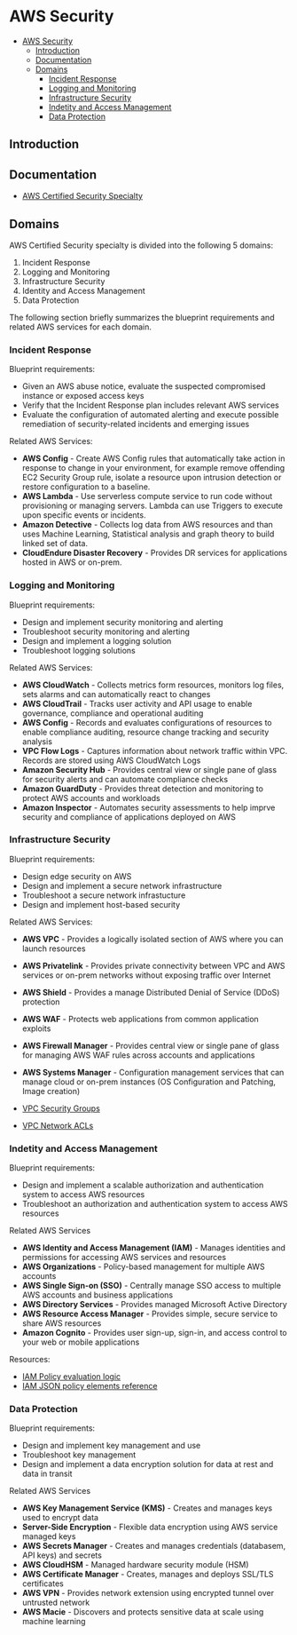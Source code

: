 # AWS Security

- [AWS Security](#aws-security)
  - [Introduction](#introduction)
  - [Documentation](#documentation)
  - [Domains](#domains)
    - [Incident Response](#incident-response)
    - [Logging and Monitoring](#logging-and-monitoring)
    - [Infrastructure Security](#infrastructure-security)
    - [Indetity and Access Management](#indetity-and-access-management)
    - [Data Protection](#data-protection)

## Introduction

## Documentation

- [AWS Certified Security Specialty](https://aws.amazon.com/certification/certified-security-specialty/)

## Domains

AWS Certified Security specialty is divided into the following 5 domains:
1. Incident Response
2. Logging and Monitoring
3. Infrastructure Security
4. Identity and Access Management
5. Data Protection

The following section briefly summarizes the blueprint requirements and related AWS services for each domain.

### Incident Response

Blueprint requirements:
- Given an AWS abuse notice, evaluate the suspected compromised instance or exposed access keys
- Verify that the Incident Response plan includes relevant AWS services
- Evaluate the configuration of automated alerting and execute possible remediation of security-related incidents and emerging issues

Related AWS Services:
- **AWS Config** -  Create AWS Config rules that automatically take action in response to change in your environment, for example remove offending EC2 Security Group rule, isolate a resource upon intrusion detection or restore configuration to a baseline.
- **AWS Lambda** - Use serverless compute service to run code without provisioning or managing servers. Lambda can use Triggers to execute upon specific events or incidents.
- **Amazon Detective** - Collects log data from AWS resources and than uses Machine Learning, Statistical analysis and graph theory to build linked set of data.
- **CloudEndure Disaster Recovery** - Provides DR services for applications hosted in AWS or on-prem. 

### Logging and Monitoring

Blueprint requirements:
- Design and implement security monitoring and alerting
- Troubleshoot security monitoring and alerting
- Design and implement a logging solution
- Troubleshoot logging solutions

Related AWS Services:
- **AWS CloudWatch** - Collects metrics form resources, monitors log files, sets alarms and can automatically react to changes
- **AWS CloudTrail** - Tracks user activity and API usage to enable governance, compliance and operational auditing
- **AWS Config** - Records and evaluates configurations of resources to enable compliance auditing, resource change tracking and security analysis
- **VPC Flow Logs** - Captures information about network traffic within VPC. Records are stored using AWS CloudWatch Logs
- **Amazon Security Hub** - Provides central view or single pane of glass for security alerts and can automate compliance checks
- **Amazon GuardDuty** - Provides threat detection and monitoring to protect AWS accounts and workloads
- **Amazon Inspector** - Automates security assessments to help imprve security and compliance of applications deployed on AWS

### Infrastructure Security

Blueprint requirements:
- Design edge security on AWS
- Design and implement a secure network infrastructure
- Troubleshoot a secure network infrastucture
- Design and implement host-based security

Related AWS Services:
- **AWS VPC** - Provides a logically isolated section of AWS where you can launch resources
- **AWS Privatelink** - Provides private connectivity between VPC and AWS services or on-prem networks without exposing traffic over Internet
- **AWS Shield** - Provides a manage Distributed Denial of Service (DDoS) protection
- **AWS WAF** - Protects web applications from common application exploits
- **AWS Firewall Manager** - Provides central view or single pane of glass for managing AWS WAF rules across accounts and applications
- **AWS Systems Manager** - Configuration management services that can manage cloud or on-prem instances (OS Configuration and Patching, Image creation)

- [VPC Security Groups](https://docs.aws.amazon.com/vpc/latest/userguide/VPC_SecurityGroups.html)
- [VPC Network ACLs](https://docs.aws.amazon.com/vpc/latest/userguide/vpc-network-acls.html)

### Indetity and Access Management

Blueprint requirements:
- Design and implement a scalable authorization and authentication system to access AWS resources
- Troubleshoot an authorization and authentication system to access AWS resources

Related AWS Services
- **AWS Identity and Access Management (IAM)** - Manages identities and permissions for accessing AWS services and resources
- **AWS Organizations** - Policy-based management for multiple AWS accounts
- **AWS Single Sign-on (SSO)** - Centrally manage SSO access to multiple AWS accounts and business applications
- **AWS Directory Services** - Provides managed Microsoft Active Directory
- **AWS Resource Access Manager** - Provides simple, secure service to share AWS resources
- **Amazon Cognito** - Provides user sign-up, sign-in, and access control to your web or mobile applications

Resources:
- [IAM Policy evaluation logic](https://docs.aws.amazon.com/IAM/latest/UserGuide/reference_policies_evaluation-logic.html)
- [IAM JSON policy elements reference](https://docs.aws.amazon.com/IAM/latest/UserGuide/reference_policies_elements.html)


### Data Protection

Blueprint requirements:
- Design and implement key management and use
- Troubleshoot key management
- Design and implement a data encryption solution for data at rest and data in transit

Related AWS Services
- **AWS Key Management Service (KMS)** - Creates and manages keys used to encrypt data
- **Server-Side Encryption** - Flexible data encryption using AWS service managed keys
- **AWS Secrets Manager** - Creates and manages credentials (databasem, API keys) and secrets
- **AWS CloudHSM** - Managed hardware security module (HSM)
- **AWS Certificate Manager** - Creates, manages and deploys SSL/TLS certificates
- **AWS VPN** - Provides network extension using encrypted tunnel over untrusted network
- **AWS Macie** - Discovers and protects sensitive data at scale using machine learning 